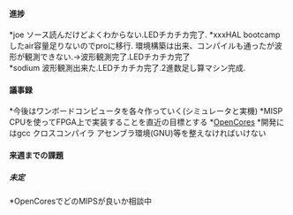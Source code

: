 #### 進捗
*joe ソース読んだけどよくわからない.LEDチカチカ完了.
*xxxHAL bootcampしたair容量足りないのでproに移行. 環境構築は出来、コンパイルも通ったが波形が観測できない.→波形観測完了.LEDチカチカ完了		
*sodium 波形観測出来た.LEDチカチカ完了.2進数足し算マシン完成.

#### 議事録
*今後はワンボードコンピュータを各々作っていく(シミュレータと実機)
*MISP CPUを使ってFPGA上で実装することを直近の目標とする
*[OpenCores](http://opencores.org/projects)
*開発にはgcc クロスコンパイラ アセンブラ環境(GNU)等を整えなければいけない


#### 来週までの課題
##### 未定
*OpenCoresでどのMIPSが良いか相談中
